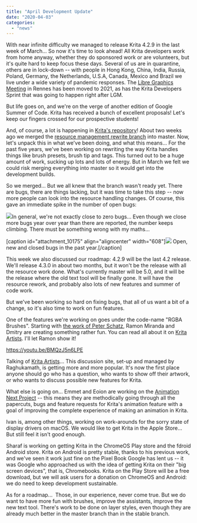 ```yaml
---
title: "April Development Update"
date: "2020-04-03"
categories: 
  - "news"
---
```


With near infinite difficulty we managed to release Krita 4.2.9 in the last week of March... So now it's time to look ahead! All Krita developers work from home anyway, whether they do sponsored work or are volunteers, but it's quite hard to keep focus these days. Several of us are in quarantine, others are in lock-down -- with people in Hong Kong, China, India, Russia, Poland, Germany, the Netherlands, U.S.A, Canada, Mexico and Brazil we live under a wide variety of pandemic responses. The [Libre Graphics Meeting](https://libregraphicsmeeting.org/2020/en/index.html) in Rennes has been moved to 2021, as has the Krita Developers Sprint that was going to happen right after LGM.

But life goes on, and we're on the verge of another edition of Google Summer of Code. Krita has received a bunch of excellent proposals! Let's keep our fingers crossed for our prospective students!

And, of course, a lot is happening in [Krita's repository](https://invent.kde.org/kde/krita)! About two weeks ago we merged the [resource management rewrite branch](https://phabricator.kde.org/T379) into master. Now, let's unpack this in what we've been doing, and what this means... For the past five years, we've been working on rewriting the way Krita handles things like brush presets, brush tip and tags. This turned out to be a huge amount of work, sucking up lots and lots of energy. But in March we felt we could risk merging everything into master so it would get into the development builds.

So we merged... But we all knew that the branch wasn't ready yet. There are bugs, there are things lacking, but it was time to take this step -- now more people can look into the resource handling changes. Of course, this gave an immediate spike in the number of open bugs:

[![](../images/Screenshot_20200402_105349.png)](https://krita.org/wp-content/uploads/2020/04/Screenshot_20200402_105349.png)In general, we're not exactly close to zero bugs... Even though we close more bugs year over year than there are reported, the number keeps climbing. There must be something wrong with my maths...

\[caption id="attachment\_10175" align="aligncenter" width="608"\][![](../images/Screenshot_20200402_105503.png)](https://krita.org/wp-content/uploads/2020/04/Screenshot_20200402_105503.png) Open, new and closed bugs in the past year.\[/caption\]

This week we also discussed our roadmap: 4.2.9 will be the last 4.2 release. We'll release 4.3.0 in about two months, but it won't be the release with all the resource work done. What's currently master will be 5.0, and it will be the release where the old text tool will be finally gone. It will have the resource rework, and probably also lots of new features and summer of code work.

But we've been working so hard on fixing bugs, that all of us want a bit of a change, so it's also time to work on fun features.

One of the features we're working on goes under the code-name "RGBA Brushes". Starting with [the work of Peter Schatz](https://invent.kde.org/kde/krita/-/merge_requests/277), Ramon Miranda and Dmitry are creating something rather fun. You can read all about it on [Krita Artists](https://krita-artists.org/t/use-alpha-channel-in-brush-tips-or-add-an-overlay-tip/4147). I'll let Ramon show it!

https://youtu.be/BMQzJ5n6LPE

Talking of [Krita Artists](https://krita-artists.org/)... This discussion site, set-up and managed by Raghukamath, is getting more and more popular. It's now the first place anyone should go who has a question, who wants to show off their artwork, or who wants to discuss possible new features for Krita.

What else is going on... Emmet and Eoion are working on the [Animation Next Project](https://phabricator.kde.org/T12769) -- this means they are methodically going through all the papercuts, bugs and feature requests for Krita's animation feature with a goal of improving the complete experience of making an animation in Krita.

Ivan is, among other things, working on work-arounds for the sorry state of display drivers on macOS. We would like to get Krita in the Apple Store... But still feel it isn't good enough.

Sharaf is working on getting Krita in the ChromeOS Play store and the fdroid Android store. Krita on Android is pretty stable, thanks to his previous work, and we've seen it work just fine on the Pixel Book Google has lent us -- it was Google who approached us with the idea of getting Krita on their "big screen devices", that is, Chromebooks. Krita on the Play Store will be a free download, but we will ask users for a donation on ChromeOS and Android: we do need to keep development sustainable.

As for a roadmap...  Those, in our experience, never come true. But we do want to have more fun with brushes, improve the assistants, improve the new text tool. There's work to be done on layer styles, even though they are already much better in the master branch than in the stable branch.
